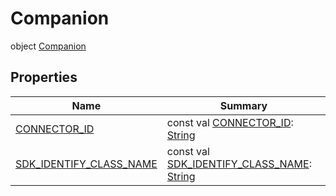 # Companion


object [Companion](index.md)

## Properties

| Name | Summary |
|---|---|
| [CONNECTOR_ID](-c-o-n-n-e-c-t-o-r_-i-d.md) | const val [CONNECTOR_ID](-c-o-n-n-e-c-t-o-r_-i-d.md): [String](https://kotlinlang.org/api/latest/jvm/stdlib/kotlin/-string/index.html) |
| [SDK_IDENTIFY_CLASS_NAME](-s-d-k_-i-d-e-n-t-i-f-y_-c-l-a-s-s_-n-a-m-e.md) | const val [SDK_IDENTIFY_CLASS_NAME](-s-d-k_-i-d-e-n-t-i-f-y_-c-l-a-s-s_-n-a-m-e.md): [String](https://kotlinlang.org/api/latest/jvm/stdlib/kotlin/-string/index.html) |

